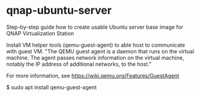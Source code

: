# qnap-ubuntu-server
Step-by-step guide how to create usable Ubuntu server base image for QNAP Virtualization Station

Install VM helper tools (qemu-guest-agent) to able host to communicate with guest VM.
"The QEMU guest agent is a daemon that runs on the virtual machine. The agent passes network information on the virtual machine, notably the IP address of additional networks, to the host."

For more information, see https://wiki.qemu.org/Features/GuestAgent

$ sudo apt install qemu-guest-agent
